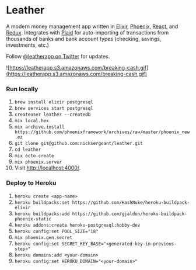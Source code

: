 # Leather

A modern money management app written in [Elixir](https://elixir-lang.org/),
[Phoenix](http://www.phoenixframework.org/),
[React](https://facebook.github.io/react/), and [Redux](http://redux.js.org/).
Integrates with [Plaid](https://plaid.com/) for auto-importing of transactions
from thousands of banks and bank account types (checking, savings, investments,
etc.)

Follow [@leatherapp on Twitter](https://twitter.com/leatherapp) for updates.

![https://leatherapp.s3.amazonaws.com/breaking-cash.gif](https://leatherapp.s3.amazonaws.com/breaking-cash.gif)

### Run locally

1. `brew install elixir postgresql`
2. `brew services start postgresql`
3. `createuser leather --createdb`
4. `mix local.hex`
5. `mix archive.install https://github.com/phoenixframework/archives/raw/master/phoenix_new.ez`
6. `git clone git@github.com:nicksergeant/leather.git`
7. `cd leather`
8. `mix ecto.create`
9. `mix phoenix.server`
10. Visit [http://localhost:4000/](http://localhost:4000/).

### Deploy to Heroku

1. `heroku create <app-name>`
2. `heroku buildpacks:set https://github.com/HashNuke/heroku-buildpack-elixir`
3. `heroku buildpacks:add https://github.com/gjaldon/heroku-buildpack-phoenix-static`
4. `heroku addons:create heroku-postgresql:hobby-dev`
5. `heroku config:set POOL_SIZE="18"`
6. `mix phoenix.gen.secret`
7. `heroku config:set SECRET_KEY_BASE="<generated-key-in-previous-step>"`
8. `heroku domains:add <your-domain>`
9. `heroku config:set HEROKU_DOMAIN="<your-domain>"`
